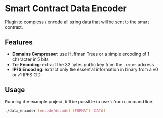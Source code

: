# Smart Contract Data Encoder

Plugin to compress / encode all string data that will be sent to the smart contract.

## Features

- **Domains Compressor**: use Huffman Trees or a simple encoding of 1 character in 5 bits
- **Tor Encoding**: extract the 32 bytes public key from the `.onion` address
- **IPFS Encoding**: extract only the essential information in binary from a v0 or v1 IPFS CID

## Usage

Running the example project, it'll be possible to use it from command line.

```sh
./data_encoder [encode/decode] [FORMAT] [DATA]
```
